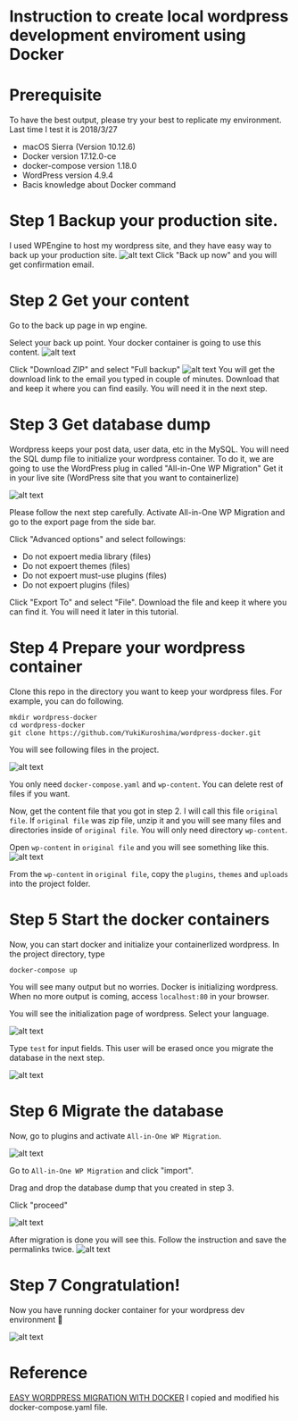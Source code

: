 # Instruction to create local wordpress development enviroment using Docker

# Prerequisite
To have the best output, please try your best to replicate my environment.
Last time I test it is 2018/3/27

* macOS Sierra (Version 10.12.6)
* Docker version 17.12.0-ce
* docker-compose version 1.18.0
* WordPress version 4.9.4
* Bacis knowledge about Docker command


# Step 1 Backup your production site.
I used WPEngine to host my wordpress site, and they have easy way to back up your production site.
![alt text](https://github.com/YukiKuroshima/wordpress-docker/blob/master/doc/Screen%20Shot%202018-03-27%20at%209.40.28%20PM.png)
Click "Back up now" and you will get confirmation email.

# Step 2 Get your content
Go to the back up page in wp engine.

Select your back up point. Your docker container is going to use this content.
![alt text](https://github.com/YukiKuroshima/wordpress-docker/blob/master/doc/Screen%20Shot%202018-03-27%20at%209.40.28%20PM.png)

Click "Download ZIP" and select "Full backup"
![alt text](https://github.com/YukiKuroshima/wordpress-docker/blob/master/doc/Screen%20Shot%202018-03-27%20at%2010.13.12%20PM.png)
You will get the download link to the email you typed in couple of minutes.
Download that and keep it where you can find easily. You will need it in the next step.

# Step 3 Get database dump
Wordpress keeps your post data, user data, etc in the MySQL.
You will need the SQL dump file to initialize your wordpress container.
To do it, we are going to use the WordPress plug in called "All-in-One WP Migration"
Get it in your live site (WordPress site that you want to containerlize)

![alt text](https://github.com/YukiKuroshima/wordpress-docker/blob/master/doc/Screen%20Shot%202018-03-27%20at%2010.24.50%20PM.png)

Please follow the next step carefully.
Activate All-in-One WP Migration and go to the export page from the side bar.


Click "Advanced options" and select followings:
* Do not expoert media library (files)
* Do not expoert themes (files)
* Do not expoert must-use plugins (files)
* Do not expoert plugins (files)

Click "Export To" and select "File".
Download the file and keep it where you can find it. You will need it later in this tutorial.


# Step 4 Prepare your wordpress container
Clone this repo in the directory you want to keep your wordpress files.
For example, you can do following.
```
mkdir wordpress-docker
cd wordpress-docker
git clone https://github.com/YukiKuroshima/wordpress-docker.git
```
You will see following files in the project.

![alt text](https://github.com/YukiKuroshima/wordpress-docker/blob/master/doc/Screen%20Shot%202018-03-27%20at%2010.48.41%20PM.png)

You only need `docker-compose.yaml` and `wp-content`. You can delete rest of files if you want.

Now, get the content file that you got in step 2. I will call this file `original file`. If `original file` was zip file, unzip it and you will see many files and directories inside of `original file`. You will only need directory `wp-content`.

Open `wp-content` in `original file` and you will see something like this.
![alt text](https://github.com/YukiKuroshima/wordpress-docker/blob/master/doc/Screen%20Shot%202018-03-27%20at%2010.52.54%20PM.png)

From the `wp-content` in `original file`, copy the `plugins`, `themes` and `uploads` into the project folder.

# Step 5 Start the docker containers
Now, you can start docker and initialize your containerlized wordpress.
In the project directory, type
```
docker-compose up
```
You will see many output but no worries. Docker is initializing wordpress.
When no more output is coming, access `localhost:80` in your browser.

You will see the initialization page of wordpress.
Select your language.

![alt text](https://github.com/YukiKuroshima/wordpress-docker/blob/master/doc/Screen%20Shot%202018-03-27%20at%2011.21.00%20PM.png)

Type `test` for input fields. This user will be erased once you migrate the database in the next step.

![alt text](https://github.com/YukiKuroshima/wordpress-docker/blob/master/doc/Screen%20Shot%202018-03-27%20at%2011.21.17%20PM.png)


# Step 6 Migrate the database

Now, go to plugins and activate `All-in-One WP Migration`.

![alt text](https://github.com/YukiKuroshima/wordpress-docker/blob/master/doc/Screen%20Shot%202018-03-27%20at%2011.21.56%20PM.png)

Go to `All-in-One WP Migration` and click "import".

Drag and drop the database dump that you created in step 3.

Click "proceed"

![alt text](https://github.com/YukiKuroshima/wordpress-docker/blob/master/doc/Screen%20Shot%202018-03-27%20at%2011.22.42%20PM.png)

After migration is done you will see this.
Follow the instruction and save the permalinks twice.
![alt text](https://github.com/YukiKuroshima/wordpress-docker/blob/master/doc/Screen%20Shot%202018-03-27%20at%2011.23.09%20PM.png)

# Step 7 Congratulation!
Now you have running docker container for your wordpress dev environment 💯 

![alt text](https://github.com/YukiKuroshima/wordpress-docker/blob/master/doc/Screen%20Shot%202018-03-27%20at%2011.24.11%20PM.png)

# Reference
[EASY WORDPRESS MIGRATION WITH DOCKER](https://joshmobley.net/writing/2017/04/09/easy-wordpress-migration-with-docker.html)
I copied and modified his docker-compose.yaml file.
